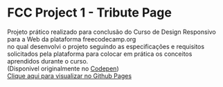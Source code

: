 # FCC  Project 1 -  Tribute Page

Projeto prático realizado para conclusão do Curso de Design Responsivo para a Web da plataforma freecodecamp.org<br> no qual desenvolvi o projeto seguindo as especificações e requisitos solicitados pela plataforma para colocar em prática os conceitos aprendidos durante o curso.<br>
(Disponivel originalmente no <a href="https://codepen.io/guilherme-rsm/pen/QWqZGgw">Codepen</a>)<br>
<a href="https://guilherme-rsm.github.io/FCC-Project-1-Tribute-Page" >Clique aqui para visualizar no Github Pages</a>



